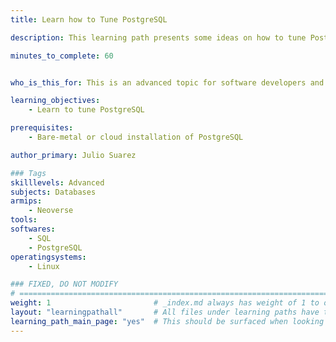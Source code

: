 ```yaml
---
title: Learn how to Tune PostgreSQL

description: This learning path presents some ideas on how to tune PostgreSQL

minutes_to_complete: 60


who_is_this_for: This is an advanced topic for software developers and DevOps professionals interested in optimizing PostgreSQL performance.

learning_objectives:
    - Learn to tune PostgreSQL

prerequisites:
    - Bare-metal or cloud installation of PostgreSQL

author_primary: Julio Suarez

### Tags
skilllevels: Advanced
subjects: Databases
armips:
    - Neoverse
tools:
softwares:
    - SQL
    - PostgreSQL
operatingsystems:
    - Linux

### FIXED, DO NOT MODIFY
# ================================================================================
weight: 1                       # _index.md always has weight of 1 to order correctly
layout: "learningpathall"       # All files under learning paths have this same wrapper
learning_path_main_page: "yes"  # This should be surfaced when looking for related content. Only set for _index.md of learning path content.
---
```

